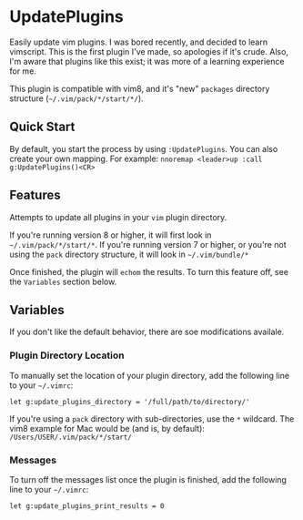 # UpdatePlugins
Easily update vim plugins. I was bored recently, and decided to learn vimscript.
This is the first plugin I've made, so apologies if it's crude. Also, I'm aware
that plugins like this exist; it was more of a learning experience for me.

This plugin is compatible with vim8, and it's "new" `packages` directory
structure (`~/.vim/pack/*/start/*/`).

## Quick Start
By default, you start the process by using `:UpdatePlugins`. You can also create
your own mapping. For example: `nnoremap <leader>up :call g:UpdatePlugins()<CR>`

## Features
Attempts to update all plugins in your `vim` plugin directory.

If you're running version 8 or higher, it will first look in
`~/.vim/pack/*/start/*`. If you're running version 7 or higher, or you're not
using the `pack` directory structure, it will look in `~/.vim/bundle/*`

Once finished, the plugin will `echom` the results. To turn this feature off,
see the `Variables` section below.

## Variables
If you don't like the default behavior, there are soe modifications availale.
### Plugin Directory Location
To manually set the location of your plugin directory, add the following line to
your `~/.vimrc`:

```
let g:update_plugins_directory = '/full/path/to/directory/'
```

If you're using a `pack` directory with sub-directories, use the `*` wildcard.
The vim8 example for Mac would be (and is, by default):
`/Users/USER/.vim/pack/*/start/`

### Messages
To turn off the messages list once the plugin is finished, add the following
line to your `~/.vimrc`:

```
let g:update_plugins_print_results = 0
```

